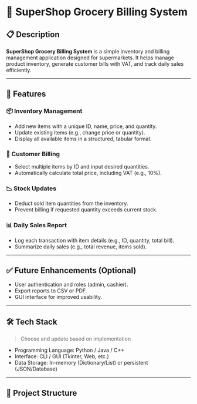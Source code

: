 # 🛒 SuperShop Grocery Billing System

## 📋 Description
**SuperShop Grocery Billing System** is a simple inventory and billing management application designed for supermarkets. It helps manage product inventory, generate customer bills with VAT, and track daily sales efficiently.

---

## 🔧 Features

### 📦 Inventory Management
- Add new items with a unique ID, name, price, and quantity.
- Update existing items (e.g., change price or quantity).
- Display all available items in a structured, tabular format.

### 🧾 Customer Billing
- Select multiple items by ID and input desired quantities.
- Automatically calculate total price, including VAT (e.g., 10%).

### 📉 Stock Updates
- Deduct sold item quantities from the inventory.
- Prevent billing if requested quantity exceeds current stock.

### 📊 Daily Sales Report
- Log each transaction with item details (e.g., ID, quantity, total bill).
- Summarize daily sales (e.g., total revenue, items sold).

---

## ✅ Future Enhancements (Optional)
- User authentication and roles (admin, cashier).
- Export reports to CSV or PDF.
- GUI interface for improved usability.

---

## 🛠️ Tech Stack
> Choose and update based on implementation  
- Programming Language: Python / Java / C++  
- Interface: CLI / GUI (Tkinter, Web, etc.)  
- Data Storage: In-memory (Dictionary/List) or persistent (JSON/Database)

---

## 📁 Project Structure
